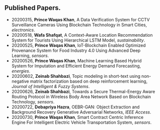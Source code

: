 ## Published Papers.

* 20200315, **Prince Waqas Khan**, A Data Verification System for CCTV Surveillance Cameras Using Blockchain Technology in Smart Cities, *electronics*.
* 20200518, **Wafa Shafqat**, A Context-Aware Location Recommendation System for Tourists Using Hierarchical LSTM Model, *sustainability*.
* 20200525, **Prince Waqas Khan**, IoT-Blockchain Enabled Optimized Provenance System for Food Industry 4.0 Using Advanced Deep Learning, *sensors*.
* 20200526, **Prince Waqas Khan**, Machine Learning Based Hybrid System for Imputation and Efficient Energy Demand Forecasting, *energies*.
* 20200602, **Zeinab Shahbazi**, Topic modeling in short-text using non-negative matrix factorization based on deep reinforcement learning, *Journal of Intelligent & Fuzzy Systems*.
* 20200626, **Zeinab Shahbazi**, Towards a Secure Thermal-Energy Aware Routing Protocol in Wireless Body Area Network Based on Blockchain Technology, *sensors*.
* 20200722, **Debapriya Hazra**, OEBR-GAN: Object Extraction and Background Recovery Generative Adversarial Networks, *IEEE Access*.
* 20200730, **Prince Waqas Khan**, Smart Contract Centric Inference Engine For Intelligent Electric Vehicle Transportation System, *sensors*.
